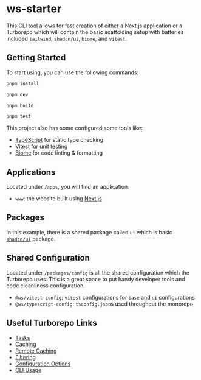 # ws-starter

This CLI tool allows for fast creation of either a Next.js application or a Turborepo which will contain the basic
scaffolding setup with batteries included `tailwind`, `shadcn/ui`, `biome`, and `vitest`.

## Getting Started

To start using, you can use the following commands:

```zsh
pnpm install

pnpm dev

pnpm build

pnpm test
```

This project also has some configured some tools like:

- [TypeScript](https://www.typescriptlang.org/) for static type checking
- [Vitest](https://vitest.dev/) for unit testing
- [Biome](https://biomejs.dev/) for code linting & formatting

## Applications

Located under `/apps`, you will find an application.

- `www`: the website built using [Next.js](https://nextjs.org/)

## Packages

In this example, there is a shared package called `ui` which is basic [`shadcn/ui`](https://ui.shadcn.com/) package.

## Shared Configuration

Located under `/packages/config` is all the shared configuration which the Turborepo uses. This is a great space to put
handy developer tools and code cleanliness configuration.

- `@ws/vitest-config`: `vitest` configurations for `base` and `ui` configurations
- `@ws/typescript-config`: `tsconfig.json`s used throughout the monorepo

## Useful Turborepo Links

- [Tasks](https://turbo.build/repo/docs/core-concepts/monorepos/running-tasks)
- [Caching](https://turbo.build/repo/docs/core-concepts/caching)
- [Remote Caching](https://turbo.build/repo/docs/core-concepts/remote-caching)
- [Filtering](https://turbo.build/repo/docs/core-concepts/monorepos/filtering)
- [Configuration Options](https://turbo.build/repo/docs/reference/configuration)
- [CLI Usage](https://turbo.build/repo/docs/reference/command-line-reference)

